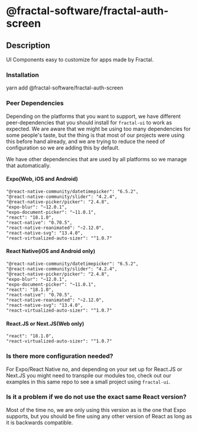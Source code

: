 # @fractal-software/fractal-auth-screen

## Description

UI Components easy to customize for apps made by Fractal.

### Installation

yarn add @fractal-software/fractal-auth-screen

### Peer Dependencies

Depending on the platforms that you want to support, we have different peer-dependencies that you should install for `fractal-ui` to work as expected. We are aware that we might be using too many dependencies for some people's taste, but the thing is that most of our projects were using this before hand already, and we are trying to reduce the need of configuration so we are adding this by default.

We have other dependencies that are used by all platforms so we manage that automatically.

#### Expo(Web, iOS and Android)

```
"@react-native-community/datetimepicker": "6.5.2",
"@react-native-community/slider": "4.2.4",
"@react-native-picker/picker": "2.4.8",
"expo-blur": "~12.0.1",
"expo-document-picker": "~11.0.1",
"react": "18.1.0",
"react-native": "0.70.5",
"react-native-reanimated": "~2.12.0",
"react-native-svg": "13.4.0",
"react-virtualized-auto-sizer": "^1.0.7"
```

#### React Native(iOS and Android only)

```
"@react-native-community/datetimepicker": "6.5.2",
"@react-native-community/slider": "4.2.4",
"@react-native-picker/picker": "2.4.8",
"expo-blur": "~12.0.1",
"expo-document-picker": "~11.0.1",
"react": "18.1.0",
"react-native": "0.70.5",
"react-native-reanimated": "~2.12.0",
"react-native-svg": "13.4.0",
"react-virtualized-auto-sizer": "^1.0.7"
```

#### React.JS or Next.JS(Web only)

```
"react": "18.1.0",
"react-virtualized-auto-sizer": "^1.0.7"
```

### Is there more configuration needed?

For Expo/React Native no, and depending on your set up for React.JS or Next.JS you might need to transpile our modules too, check out our examples in this same repo to see a small project using `fractal-ui`.

### Is it a problem if we do not use the exact same React version?

Most of the time no, we are only using this version as is the one that Expo supports, but you should be fine using any other version of React as long as it is backwards compatible.
